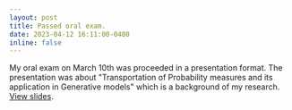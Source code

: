 ```yaml
---
layout: post
title: Passed oral exam.
date: 2023-04-12 16:11:00-0400
inline: false
---
```


My oral exam on March 10th was proceeded in a presentation format. The presentation was about "Transportation of Probability measures and its application in Generative models" which is a background of my research. [View slides](/assets/pdf/oral_exam_presentation.pdf).
